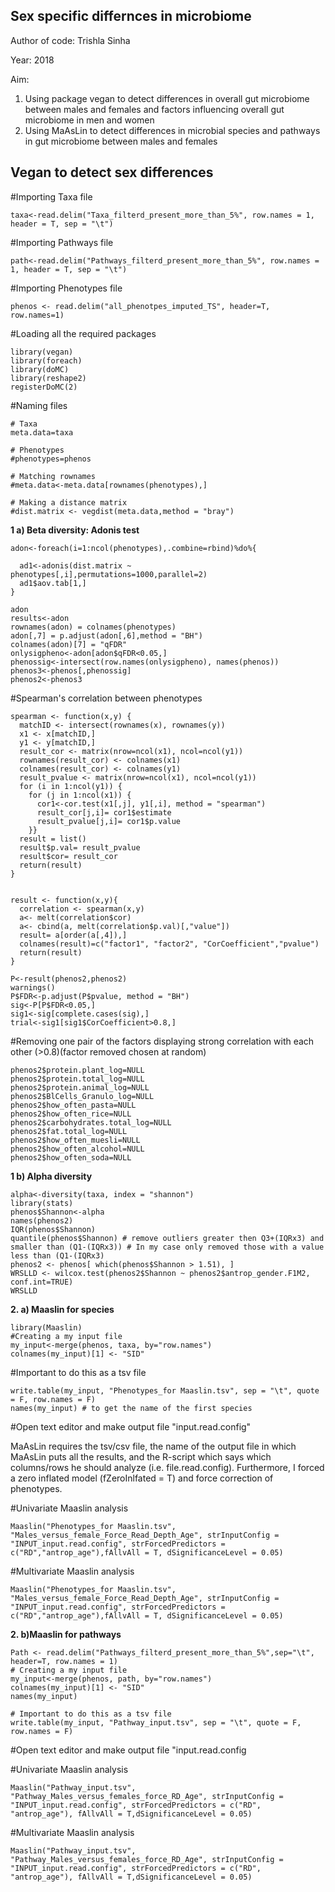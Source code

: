 Sex specific differnces in microbiome
-------------
Author of code: Trishla Sinha

Year: 2018

Aim: 
1) Using package vegan to detect differences in overall gut microbiome between males and females and factors influencing overall gut microbiome in men and women
2) Using MaAsLin to detect differences in microbial species and pathways in gut microbiome between males and females 


Vegan to detect sex differences
-------------

#Importing Taxa file

```
taxa<-read.delim("Taxa_filterd_present_more_than_5%", row.names = 1, header = T, sep = "\t")
```
#Importing Pathways file
```
path<-read.delim("Pathways_filterd_present_more_than_5%", row.names = 1, header = T, sep = "\t")
```
#Importing Phenotypes file
```
phenos <- read.delim("all_phenotpes_imputed_TS", header=T, row.names=1)
```

#Loading all the required packages
```
library(vegan)
library(foreach)
library(doMC)
library(reshape2)
registerDoMC(2)
```

#Naming files
```
# Taxa 
meta.data=taxa

# Phenotypes 
#phenotypes=phenos

# Matching rownames
#meta.data<-meta.data[rownames(phenotypes),]

# Making a distance matrix 
#dist.matrix <- vegdist(meta.data,method = "bray")
```
**1 a) Beta diversity: Adonis test**
```
adon<-foreach(i=1:ncol(phenotypes),.combine=rbind)%do%{
  
  ad1<-adonis(dist.matrix ~ phenotypes[,i],permutations=1000,parallel=2)
  ad1$aov.tab[1,]
}

adon
results<-adon
rownames(adon) = colnames(phenotypes)
adon[,7] = p.adjust(adon[,6],method = "BH")
colnames(adon)[7] = "qFDR"
onlysigpheno<-adon[adon$qFDR<0.05,]
phenossig<-intersect(row.names(onlysigpheno), names(phenos))
phenos3<-phenos[,phenossig]
phenos2<-phenos3
```
#Spearman's correlation between phenotypes
```
spearman <- function(x,y) {
  matchID <- intersect(rownames(x), rownames(y))
  x1 <- x[matchID,]
  y1 <- y[matchID,]
  result_cor <- matrix(nrow=ncol(x1), ncol=ncol(y1))
  rownames(result_cor) <- colnames(x1)
  colnames(result_cor) <- colnames(y1)
  result_pvalue <- matrix(nrow=ncol(x1), ncol=ncol(y1))
  for (i in 1:ncol(y1)) {
    for (j in 1:ncol(x1)) {
      cor1<-cor.test(x1[,j], y1[,i], method = "spearman")
      result_cor[j,i]= cor1$estimate 
      result_pvalue[j,i]= cor1$p.value
    }}
  result = list()
  result$p.val= result_pvalue
  result$cor= result_cor
  return(result)
}


result <- function(x,y){
  correlation <- spearman(x,y)
  a<- melt(correlation$cor) 
  a<- cbind(a, melt(correlation$p.val)[,"value"])
  result= a[order(a[,4]),]
  colnames(result)=c("factor1", "factor2", "CorCoefficient","pvalue")
  return(result)
}

P<-result(phenos2,phenos2)
warnings()
P$FDR<-p.adjust(P$pvalue, method = "BH")
sig<-P[P$FDR<0.05,]
sig1<-sig[complete.cases(sig),]
trial<-sig1[sig1$CorCoefficient>0.8,]
```
#Removing one pair of the factors displaying strong correlation with each other (>0.8)(factor removed chosen at random)
```
phenos2$protein.plant_log=NULL
phenos2$protein.total_log=NULL
phenos2$protein.animal_log=NULL
phenos2$BlCells_Granulo_log=NULL
phenos2$how_often_pasta=NULL
phenos2$how_often_rice=NULL
phenos2$carbohydrates.total_log=NULL
phenos2$fat.total_log=NULL
phenos2$how_often_muesli=NULL
phenos2$how_often_alcohol=NULL
phenos2$how_often_soda=NULL

```
**1 b) Alpha diversity**
```
alpha<-diversity(taxa, index = "shannon")
library(stats)
phenos$Shannon<-alpha
names(phenos2)
IQR(phenos$Shannon)
quantile(phenos$Shannon) # remove outliers greater then Q3+(IQRx3) and smaller than (Q1-(IQRx3)) # In my case only removed those with a value less than (Q1-(IQRx3)
phenos2 <- phenos[ which(phenos$Shannon > 1.51), ]
WRSLLD <- wilcox.test(phenos2$Shannon ~ phenos2$antrop_gender.F1M2, conf.int=TRUE)
WRSLLD
```

**2. a)  Maaslin for species**

```
library(Maaslin)
#Creating a my input file 
my_input<-merge(phenos, taxa, by="row.names")
colnames(my_input)[1] <- "SID"
```

#Important to do this as a tsv file
```
write.table(my_input, "Phenotypes_for Maaslin.tsv", sep = "\t", quote = F, row.names = F)
names(my_input) # to get the name of the first species 

```

#Open text editor and make output file "input.read.config"

MaAsLin requires the tsv/csv file, the name of the output file in which MaAsLin puts all the results, and the R-script which says which columns/rows he should analyze (i.e. file.read.config). Furthermore, I forced a zero inflated model (fZeroInlfated = T) and force correction of phenotypes.

#Univariate Maaslin analysis
```
Maaslin("Phenotypes_for Maaslin.tsv", "Males_versus_female_Force_Read_Depth_Age", strInputConfig = "INPUT_input.read.config", strForcedPredictors = c("RD","antrop_age"),fAllvAll = T, dSignificanceLevel = 0.05)
```
#Multivariate Maaslin analysis
```
Maaslin("Phenotypes_for Maaslin.tsv", "Males_versus_female_Force_Read_Depth_Age", strInputConfig = "INPUT_input.read.config", strForcedPredictors = c("RD","antrop_age"),fAllvAll = T, dSignificanceLevel = 0.05)
```

**2. b)Maaslin for pathways**

```
Path <- read.delim("Pathways_filterd_present_more_than_5%",sep="\t", header=T, row.names = 1)
# Creating a my input file 
my_input<-merge(phenos, path, by="row.names")
colnames(my_input)[1] <- "SID"
names(my_input)

# Important to do this as a tsv file
write.table(my_input, "Pathway_input.tsv", sep = "\t", quote = F, row.names = F)
```
#Open text editor and make output file "input.read.config

#Univariate Maaslin analysis
```
Maaslin("Pathway_input.tsv", "Pathway_Males_versus_females_force_RD_Age", strInputConfig = "INPUT_input.read.config", strForcedPredictors = c("RD", "antrop_age"), fAllvAll = T,dSignificanceLevel = 0.05)
```
#Multivariate Maaslin analysis
```
Maaslin("Pathway_input.tsv", "Pathway_Males_versus_females_force_RD_Age", strInputConfig = "INPUT_input.read.config", strForcedPredictors = c("RD", "antrop_age"), fAllvAll = T,dSignificanceLevel = 0.05)
```



